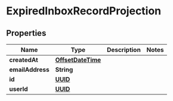 

# ExpiredInboxRecordProjection

## Properties

Name | Type | Description | Notes
------------ | ------------- | ------------- | -------------
**createdAt** | [**OffsetDateTime**](OffsetDateTime) |  | 
**emailAddress** | **String** |  | 
**id** | [**UUID**](UUID) |  | 
**userId** | [**UUID**](UUID) |  | 



